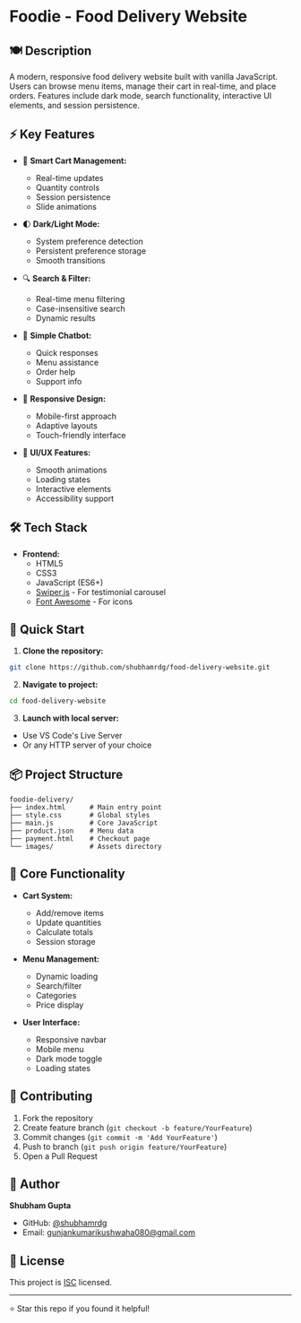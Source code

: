 ﻿# Foodie - Food Delivery Website

## 🍽️ Description

A modern, responsive food delivery website built with vanilla JavaScript. Users can browse menu items, manage their cart in real-time, and place orders. Features include dark mode, search functionality, interactive UI elements, and session persistence.

## ⚡ Key Features

- 🛒 **Smart Cart Management:**
  - Real-time updates
  - Quantity controls
  - Session persistence
  - Slide animations

- 🌓 **Dark/Light Mode:**
  - System preference detection
  - Persistent preference storage
  - Smooth transitions

- 🔍 **Search & Filter:**
  - Real-time menu filtering
  - Case-insensitive search
  - Dynamic results

- 💬 **Simple Chatbot:**
  - Quick responses
  - Menu assistance
  - Order help
  - Support info

- 📱 **Responsive Design:**
  - Mobile-first approach
  - Adaptive layouts
  - Touch-friendly interface

- 🎨 **UI/UX Features:**
  - Smooth animations
  - Loading states
  - Interactive elements
  - Accessibility support

## 🛠️ Tech Stack

- **Frontend:**
  - HTML5
  - CSS3
  - JavaScript (ES6+)
  - [Swiper.js](https://swiperjs.com/) - For testimonial carousel
  - [Font Awesome](https://fontawesome.com/) - For icons

## 🚀 Quick Start

1. **Clone the repository:**
```bash
git clone https://github.com/shubhamrdg/food-delivery-website.git
```

2. **Navigate to project:**
```bash
cd food-delivery-website
```

3. **Launch with local server:**
- Use VS Code's Live Server
- Or any HTTP server of your choice

## 📦 Project Structure

```
foodie-delivery/
├── index.html      # Main entry point
├── style.css       # Global styles
├── main.js         # Core JavaScript
├── product.json    # Menu data
├── payment.html    # Checkout page
└── images/         # Assets directory
```

## 🎯 Core Functionality

- **Cart System:**
  - Add/remove items
  - Update quantities
  - Calculate totals
  - Session storage

- **Menu Management:**
  - Dynamic loading
  - Search/filter
  - Categories
  - Price display

- **User Interface:**
  - Responsive navbar
  - Mobile menu
  - Dark mode toggle
  - Loading states

## 🤝 Contributing

1. Fork the repository
2. Create feature branch (`git checkout -b feature/YourFeature`)
3. Commit changes (`git commit -m 'Add YourFeature'`)
4. Push to branch (`git push origin feature/YourFeature`)
5. Open a Pull Request

## 👤 Author

**Shubham Gupta**
- GitHub: [@shubhamrdg](https://github.com/shubhamrdg)
- Email: [gunjankumarikushwaha080@gmail.com](mailto:gunjankumarikushwaha080@gmail.com)

## 📝 License

This project is [ISC](https://choosealicense.com/licenses/isc/) licensed.

---

⭐ Star this repo if you found it helpful!

